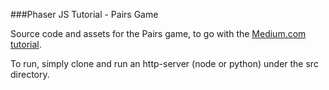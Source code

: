###Phaser JS Tutorial - Pairs Game 

Source code and assets for the Pairs game, to go with the [Medium.com tutorial](https://medium.com/@codemwnci/getting-started-with-phaserjs-2493e92b1b53).

To run, simply clone and run an http-server (node or python) under the src directory.
